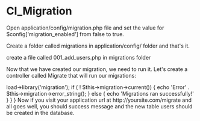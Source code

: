 # CI_Migration



Open application/config/migration.php file and set the value for $config['migration_enabled'] from false to true.

Create a folder called migrations in application/config/ folder and that's it.

create a file called 001_add_users.php in migrations folder

Now that we have created our migration, we need to run it. Let's create a controller called Migrate that will run our migrations:

<?php
class migrate extends CI_Controller {
    public function index()
    {
        // load migration library
        $this->load->library('migration');

        if ( ! $this->migration->current())
        {
            echo 'Error' . $this->migration->error_string();
        } else {
            echo 'Migrations ran successfully!'
        }   
    }    
}


Now if you visit your application url at http://yoursite.com/migrate and all goes well, you should success message and the new table users should be created in the database.
